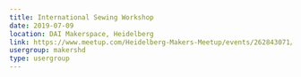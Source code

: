 ```yaml
---
title: International Sewing Workshop
date: 2019-07-09
location: DAI Makerspace, Heidelberg
link: https://www.meetup.com/Heidelberg-Makers-Meetup/events/262843071/
usergroup: makershd
type: usergroup
---
```

